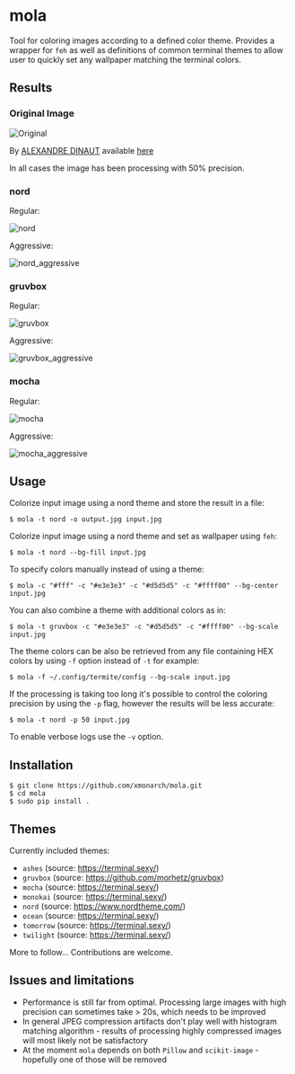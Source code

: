 # mola

Tool for coloring images according to a defined color theme. Provides a wrapper for `feh` as well as definitions
of common terminal themes to allow user to quickly set any wallpaper matching the terminal colors.

## Results

### Original Image

![Original](/images/original.jpg)

By [ALEXANDRE DINAUT](https://unsplash.com/@alexdinaut) available [here](https://unsplash.com/photos/zqxnyb7M5kI)

In all cases the image has been processing with 50% precision. 

### nord

Regular:

![nord](/images/nord.jpg)

Aggressive:

![nord_aggressive](/images/nord_a.jpg)

### gruvbox

Regular:

![gruvbox](/images/gruvbox.jpg)

Aggressive:

![gruvbox_aggressive](/images/gruvbox_a.jpg)

### mocha

Regular:

![mocha](/images/mocha.jpg)

Aggressive:

![mocha_aggressive](/images/mocha_a.jpg)

## Usage

Colorize input image using a nord theme and store the result in a file:
```shell
$ mola -t nord -o output.jpg input.jpg
```

Colorize input image using a nord theme and set as wallpaper using `feh`:
```shell
$ mola -t nord --bg-fill input.jpg
```

To specify colors manually instead of using a theme:
```shell
$ mola -c "#fff" -c "#e3e3e3" -c "#d5d5d5" -c "#ffff00" --bg-center input.jpg
```

You can also combine a theme with additional colors as in:
```shell
$ mola -t gruvbox -c "#e3e3e3" -c "#d5d5d5" -c "#ffff00" --bg-scale input.jpg
```

The theme colors can be also be retrieved from any file containing HEX colors by using `-f` option instead of `-t` for example:
```shell
$ mola -f ~/.config/termite/config --bg-scale input.jpg
```

If the processing is taking too long it's possible to control the coloring precision by using the `-p` flag, 
however the results will be less accurate:  
```shell
$ mola -t nord -p 50 input.jpg
```

To enable verbose logs use the `-v` option.

## Installation

```shell
$ git clone https://github.com/xmonarch/mola.git
$ cd mola
$ sudo pip install .
```

## Themes

Currently included themes:
- `ashes` (source: https://terminal.sexy/)
- `gruvbox` (source: https://github.com/morhetz/gruvbox)
- `mocha` (source: https://terminal.sexy/)
- `monokai` (source: https://terminal.sexy/)
- `nord` (source: https://www.nordtheme.com/)
- `ocean` (source: https://terminal.sexy/)
- `tomorrow` (source: https://terminal.sexy/)
- `twilight` (source: https://terminal.sexy/)

More to follow... Contributions are welcome.

## Issues and limitations
- Performance is still far from optimal. Processing large images with high precision can sometimes take > 20s, which needs to be improved
- In general JPEG compression artifacts don't play well with histogram matching algorithm - results of processing highly compressed images will most likely not be satisfactory 
- At the moment `mola` depends on both `Pillow` and `scikit-image` - hopefully one of those will be removed  
